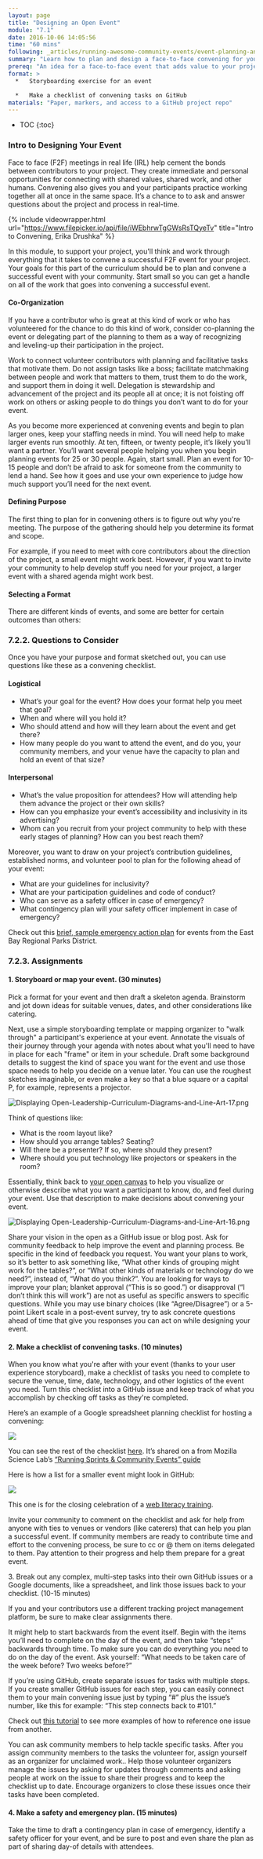```yaml
---
layout: page
title: "Designing an Open Event"
module: "7.1"
date: 2016-10-06 14:05:56
time: "60 mins"
following: _articles/running-awesome-community-events/event-planning-and-facilitation.md
summary: "Learn how to plan and design a face-to-face convening for your project, inviting feedback and contributions from your community."
prereq: "An idea for a face-to-face event that adds value to your project and to attendees' experiences with it"
format: >
  *   Storyboarding exercise for an event

  *   Make a checklist of convening tasks on GitHub
materials: "Paper, markers, and access to a GitHub project repo"
---
```

* TOC
{:toc}


### Intro to Designing Your Event

Face to face (F2F) meetings in real life (IRL) help cement the bonds between contributors to your project. They create immediate and personal opportunities for connecting with shared values, shared work, and other humans. Convening also gives you and your participants practice working together all at once in the same space. It’s a chance to to ask and answer questions about the project and process in real-time.

{% include videowrapper.html
  url="https://www.filepicker.io/api/file/iWEbhrwTgGWsRsTQyeTv"
  title="Intro to Convening, Erika Drushka" %}

In this module, to support your project, you'll think and work through everything that it takes to convene a successful F2F event for your project. Your goals for this part of the curriculum should be to plan and convene a successful event with your community. Start small so you can get a handle on all of the work that goes into convening a successful event.

#### Co-Organization

If you have a contributor who is great at this kind of work or who has volunteered for the chance to do this kind of work, consider co-planning the event or delegating part of the planning to them as a way of recognizing and leveling-up their participation in the project.

Work to connect volunteer contributors with planning and facilitative tasks that motivate them. Do not assign tasks like a boss; facilitate matchmaking between people and work that matters to them, trust them to do the work, and support them in doing it well. Delegation is stewardship and advancement of the project and its people all at once; it is not foisting off work on others or asking people to do things you don’t want to do for your event.

As you become more experienced at convening events and begin to plan larger ones, keep your staffing needs in mind. You will need help to make larger events run smoothly. At ten, fifteen, or twenty people, it’s likely you’ll want a partner. You’ll want several people helping you when you begin planning events for 25 or 30 people. Again, start small. Plan an event for 10-15 people and don’t be afraid to ask for someone from the community to lend a hand. See how it goes and use your own experience to judge how much support you’ll need for the next event.

#### Defining Purpose

The first thing to plan for in convening others is to figure out why you're meeting. The purpose of the gathering should help you determine its format and scope.

For example, if you need to meet with core contributors about the direction of the project, a small event might work best. However, if you want to invite your community to help develop stuff you need for your project, a larger event with a shared agenda might work best.

#### Selecting a Format

There are different kinds of events, and some are better for certain outcomes than others:

### 7.2.2\. Questions to Consider

Once you have your purpose and format sketched out, you can use questions like these as a convening checklist.

#### Logistical

*   What’s your goal for the event? How does your format help you meet that goal?
*   When and where will you hold it?
*   Who should attend and how will they learn about the event and get there?
*   How many people do you want to attend the event, and do you, your community members, and your venue have the capacity to plan and hold an event of that size?

#### Interpersonal

*   What’s the value proposition for attendees? How will attending help them advance the project or their own skills?
*   How can you emphasize your event’s accessibility and inclusivity in its advertising?
*   Whom can you recruit from your project community to help with these early stages of planning? How can you best reach them?

Moreover, you want to draw on your project’s contribution guidelines, established norms, and volunteer pool to plan for the following ahead of your event:

*   What are your guidelines for inclusivity?
*   What are your participation guidelines and code of conduct?
*   Who can serve as a safety officer in case of emergency?
*   What contingency plan will your safety officer implement in case of emergency?

Check out this [brief, sample emergency action plan](http://www.ebparks.org/activities/permits/bookingspecialevents/sampleeventplan) for events from the East Bay Regional Parks District.

### 7.2.3\. Assignments

#### 1\. Storyboard or map your event. (30 minutes)

Pick a format for your event and then draft a skeleton agenda. Brainstorm and jot down ideas for suitable venues, dates, and other considerations like catering.

Next, use a simple storyboarding template or mapping organizer to "walk through" a participant's experience at your event. Annotate the visuals of their journey through your agenda with notes about what you'll need to have in place for each "frame" or item in your schedule. Draft some background details to suggest the kind of space you want for the event and use those space needs to help you decide on a venue later. You can use the roughest sketches imaginable, or even make a key so that a blue square or a capital P, for example, represents a projector.

![Displaying Open-Leadership-Curriculum-Diagrams-and-Line-Art-17.png](https://lh5.googleusercontent.com/XGP4eQqzUOSK3BNLJ9plQk_Jtp1tHNDJk7aQldhTN74SiTcBnwv21fGFEB4UpPDhSPwgwUshu5LDyUqw9PC9lqekIJ-pSsbdiwtsedpE8W-YBPIlTrgWPpBhiQ80xbTsJP8SMiJ_)

Think of questions like:

*   What is the room layout like?
*   How should you arrange tables? Seating?
*   Will there be a presenter? If so, where should they present?
*   Where should you put technology like projectors or speakers in the room?

Essentially, think back to [your open canvas](https://docs.google.com/document/d/1VglRpEUI3YD26Lno_N70V_fLtPEkZw2sIDQZ30-kQR0/edit) to help you visualize or otherwise describe what you want a participant to know, do, and feel during your event. Use that description to make decisions about convening your event.

![Displaying Open-Leadership-Curriculum-Diagrams-and-Line-Art-16.png](https://lh6.googleusercontent.com/6xOky602avGOCHo-kQ_nWk3qApgqE9KFiyh_iDkA541XoYCDSOUk5pQ-5rE2ZI0UHAHGsdcbfVOlQHK3AO4Dd_Uuh44xUwCKgIU02Kz1lfJFenRM2xZ1oUSCZ3XUwIUou39HjE2t)

Share your vision in the open as a GitHub issue or blog post. Ask for community feedback to help improve the event and planning process. Be specific in the kind of feedback you request. You want your plans to work, so it’s better to ask something like, “What other kinds of grouping might work for the tables?”, or “What other kinds of materials or technology do we need?”, instead of, “What do you think?”. You are looking for ways to improve your plan; blanket approval (“This is so good.”) or disapproval (“I don’t think this will work”) are not as useful as specific answers to specific questions. While you may use binary choices (like “Agree/Disagree”) or a 5-point Likert scale in a post-event survey, try to ask concrete questions ahead of time that give you responses you can act on while designing your event.

#### 2\. Make a checklist of convening tasks. (10 minutes)

When you know what you're after with your event (thanks to your user experience storyboard), make a checklist of tasks you need to complete to secure the venue, time, date, technology, and other logistics of the event you need. Turn this checklist into a GitHub issue and keep track of what you accomplish by checking off tasks as they're completed.

Here’s an example of a Google spreadsheet planning checklist for hosting a convening:

[![](https://lh3.googleusercontent.com/jR7HBfOiO8Y1JyOjxuFJ-0RAqppTSbnMK_OjEfQmnZ8v3KSv0WLiHLDLcLMWMzhsnK9eak3pPOR7Jabo_kv72PsoqsAwITHnVuHULTk3PQ3M3QU5wl2GXdtADTw86TuYDoKQZkE2)](https://docs.google.com/spreadsheets/d/14aczcRsP3pn7A1jWowQu3EYSuWj4yRRDxEBAl1-6--w/edit#gid=565772497)

You can see the rest of the checklist [here](https://docs.google.com/spreadsheets/d/14aczcRsP3pn7A1jWowQu3EYSuWj4yRRDxEBAl1-6--w/edit#gid=565772497). It’s shared on a from Mozilla Science Lab’s [“Running Sprints & Community Events” guide](http://mozillascience.github.io/working-open-workshop/sprints_events/)

Here is how a list for a smaller event might look in GitHub:

[![](https://lh3.googleusercontent.com/VYZf4KQFKIIDDdCzN78ZjWIVYQ1rhU7FO7VnfRFbi6yAvIJ4QKgNiMW8ZGlyeki9hY3Z3rEnML8mHgw8dSpMJMU4u3Yop-X4OLN0x12L40Q_gBRSbW7nUSWfuuDCkT44klVXa_xP)](https://github.com/mozilla/learning-networks/issues/361)

This one is for the closing celebration of a [web literacy training](https://blog.webmaker.org/web-literacy-leaders-nyc-workshop-recap).

Invite your community to comment on the checklist and ask for help from anyone with ties to venues or vendors (like caterers) that can help you plan a successful event. If community members are ready to contribute time and effort to the convening process, be sure to cc or @ them on items delegated to them. Pay attention to their progress and help them prepare for a great event.

3\. Break out any complex, multi-step tasks into their own GitHub issues or a Google documents, like a spreadsheet, and link those issues back to your checklist. (10-15 minutes)

If you and your contributors use a different tracking project management platform, be sure to make clear assignments there.

It might help to start backwards from the event itself. Begin with the items you’ll need to complete on the day of the event, and then take “steps” backwards through time. To make sure you can do everything you need to do on the day of the event. Ask yourself: “What needs to be taken care of the week before? Two weeks before?”

If you’re using GitHub, create separate issues for tasks with multiple steps. If you create smaller GitHub issues for each step, you can easily connect them to your main convening issue just by typing “#” plus the issue’s number, like this for example: “This step connects back to #101.”

Check out [this tutorial](https://github.com/blog/957-introducing-issue-mentions) to see more examples of how to reference one issue from another.

You can ask community members to help tackle specific tasks. After you assign community members to the tasks the volunteer for, assign yourself as an organizer for unclaimed work.. Help those volunteer organizers manage the issues by asking for updates through comments and asking people at work on the issue to share their progress and to keep the checklist up to date. Encourage organizers to close these issues once their tasks have been completed.

#### 4\. Make a safety and emergency plan. (15 minutes)

Take the time to draft a contingency plan in case of emergency, identify a safety officer for your event, and be sure to post and even share the plan as part of sharing day-of details with attendees.

